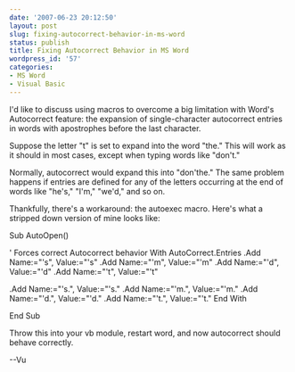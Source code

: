 ```yaml
---
date: '2007-06-23 20:12:50'
layout: post
slug: fixing-autocorrect-behavior-in-ms-word
status: publish
title: Fixing Autocorrect Behavior in MS Word
wordpress_id: '57'
categories:
- MS Word
- Visual Basic
---
```


I'd like to discuss using macros to overcome a big limitation with Word's Autocorrect feature: the expansion of single-character autocorrect entries in words with apostrophes before the last character.

Suppose the letter "t" is set to expand into the word "the." This will work as it should in most cases, except when typing words like "don't."

Normally, autocorrect would expand this into "don'the." The same problem happens if entries are defined for any of the letters occurring at the end of words like "he's," "I'm," "we'd," and so on.

Thankfully, there's a workaround:       the autoexec macro. Here's what a stripped down version of mine looks like:

Sub AutoOpen()

' Forces correct Autocorrect behavior
With AutoCorrect.Entries
.Add Name:="'s", Value:="'s"
.Add Name:="'m", Value:="'m"
.Add Name:="'d", Value:="'d"
.Add Name:="'t", Value:="'t"

.Add Name:="'s.", Value:="'s."
.Add Name:="'m.", Value:="'m."
.Add Name:="'d.", Value:="'d."
.Add Name:="'t.", Value:="'t."
End With

End Sub

Throw this into your vb module, restart word, and now autocorrect should behave correctly.


--Vu
